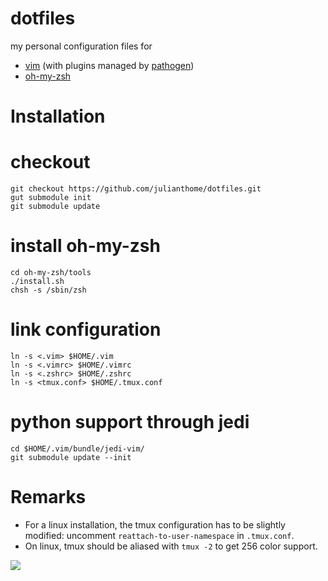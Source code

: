 # dotfiles

my personal configuration files for
- [vim](http://www.vim.org/) (with plugins managed by [pathogen](https://github.com/tpope/vim-pathogen))
- [oh-my-zsh](https://github.com/robbyrussell/oh-my-zsh)

# Installation

# checkout
```
git checkout https://github.com/julianthome/dotfiles.git
gut submodule init
git submodule update
```

# install oh-my-zsh
```
cd oh-my-zsh/tools
./install.sh
chsh -s /sbin/zsh
```

# link configuration
```
ln -s <.vim> $HOME/.vim
ln -s <.vimrc> $HOME/.vimrc
ln -s <.zshrc> $HOME/.zshrc
ln -s <tmux.conf> $HOME/.tmux.conf
```

# python support through jedi
```
cd $HOME/.vim/bundle/jedi-vim/
git submodule update --init
```


# Remarks

* For a linux installation, the tmux configuration has
to be slightly modified: uncomment `reattach-to-user-namespace` in `.tmux.conf`.
* On linux, tmux should be aliased with `tmux -2` to get 256 color support.

![](https://www.dropbox.com/s/nyx0dfxxvaz1s3o/tmuxvimzsh.png?dl=1)
